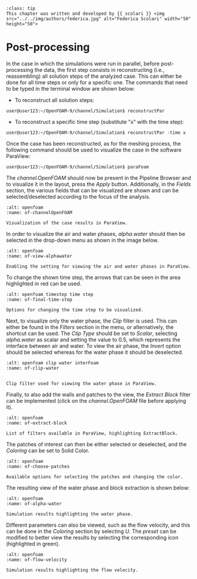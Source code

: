 ```{admonition} Contributor
:class: tip
This chapter was written and developed by {{ scolari }} <img src="../../img/authors/federica.jpg" alt="Federica Scolari" width="50" height="50">
```

# Post-processing

In the case in which the simulations were run in parallel, before post-processing the data, the first step consists in reconstructing (i.e., reassembling) all solution steps of the analyzed case. This can either be done for all time steps or only for a specific one. The commands that need to be typed in the terminal window are shown below:

* To reconstruct all solution steps:

```
user@user123:~/OpenFOAM-9/channel/Simulation$ reconstructPar
```
  
* To reconstruct a specific time step (substitute "x" with the time step):

```
user@user123:~/OpenFOAM-9/channel/Simulation$ reconstructPar -time x
```

Once the case has been reconstructed, as for the meshing process, the following command should be used to visualize the case in the software ParaView:

```
user@user123:~/OpenFOAM-9/channel/Simulation$ paraFoam
```

The *channel.OpenFOAM* should now be present in the Pipeline Browser and to visualize it in the layout, press the *Apply* button. Additionally, in the *Fields* section, the various fields that can be visualized are shown and can be selected/deselected according to the focus of the analysis.

```{figure} ../../img/openfoam/interFoam/Paraview/channelOpenFOAM.png
:alt: openfoam 
:name: of-channelOpenFOAM

Visualization of the case results in ParaView.
```

In order to visualize the air and water phases, *alpha.water* should then be selected in the drop-down menu as shown in the image below.

```{figure} ../../img/openfoam/interFoam/Paraview/view-alpha-water.png
:alt: openfoam 
:name: of-view-alphawater

Enabling the setting for viewing the air and water phases in ParaView.
```

To change the shown time step, the arrows that can be seen in the area highlighted in red can be used.


```{figure} ../../img/openfoam/interFoam/Paraview/final-time-step.png
:alt: openfoam timestep time step
:name: of-final-time-step

Options for changing the time step to be visualized.
```

Next, to visualize only the water phase, the *Clip* filter is used. This can either be found in the *Filters* section in the menu, or alternatively, the shortcut can be used. The *Clip Type* should be set to *Scalar*, selecting *alpha.water* as scalar and setting the value to 0.5, which represents the interface between air and water. To view the air phase, the *Invert* option should be selected whereas for the water phase it should be deselected.

```{figure} ../../img/openfoam/interFoam/Paraview/clip-water.png
:alt: openfoam clip water interFoam
:name: of-clip-water


Clip filter used for viewing the water phase in ParaView.
```

Finally, to also add the walls and patches to the view, the *Extract Block* filter can be implemented (click on the *channel.OpenFOAM* file before applying it).

```{figure} ../../img/openfoam/interFoam/Paraview/extract-block.png
:alt: openfoam 
:name: of-extract-block

List of filters available in ParaView, highlighting ExtractBlock.
```

The patches of interest can then be either selected or deselected, and the *Coloring* can be set to Solid Color.

```{figure} ../../img/openfoam/interFoam/Paraview/choose-patches.png
:alt: openfoam 
:name: of-choose-patches

Available options for selecting the patches and changing the color.
```

The resulting view of the water phase and block extraction is shown below:

```{figure} ../../img/openfoam/interFoam/Paraview/alpha-water.png
:alt: openfoam 
:name: of-alpha-water

Simulation results highlighting the water phase.
```

Different parameters can also be viewed, such as the flow velocity, and this can be done in the *Coloring* section by selecting *U*. The *preset* can be modified to better view the results by selecting the corresponding icon (highlighted in green).

```{figure} ../../img/openfoam/interFoam/Paraview/flow-velocity.png
:alt: openfoam 
:name: of-flow-velocity

Simulation results highlighting the flow velocity.
```

